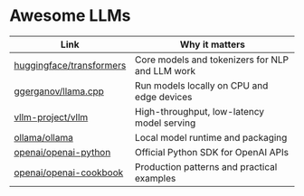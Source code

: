﻿# Awesome LLMs

| Link | Why it matters |
|---|---|
| [huggingface/transformers](https://github.com/huggingface/transformers) | Core models and tokenizers for NLP and LLM work |
| [ggerganov/llama.cpp](https://github.com/ggerganov/llama.cpp) | Run models locally on CPU and edge devices |
| [vllm-project/vllm](https://github.com/vllm-project/vllm) | High-throughput, low-latency model serving |
| [ollama/ollama](https://github.com/ollama/ollama) | Local model runtime and packaging |
| [openai/openai-python](https://github.com/openai/openai-python) | Official Python SDK for OpenAI APIs |
| [openai/openai-cookbook](https://github.com/openai/openai-cookbook) | Production patterns and practical examples |
